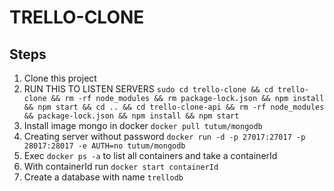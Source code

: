 # TRELLO-CLONE

## Steps

1. Clone this project
1. RUN THIS TO LISTEN SERVERS `sudo cd trello-clone && cd trello-clone && rm -rf node_modules && rm package-lock.json && npm install && npm start && cd .. && cd trello-clone-api && rm -rf node_modules && package-lock.json && npm install && npm start`
1. Install image mongo in docker `docker pull tutum/mongodb`
1. Creating server without password `docker run -d -p 27017:27017 -p 28017:28017 -e AUTH=no tutum/mongodb`
1. Exec `docker ps -a` to list all containers and take a containerId
1. With containerId run `docker start containerId`
1. Create a database with name `trellodb`
